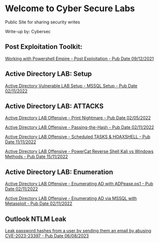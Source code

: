 # Welcome to Cyber Secure Labs

Public Site for sharing security writes

Write-up by: Cybersec


## Post Exploitation Toolkit:

[Working with Powershell Empire - Post Exploitation - Pub Date 09/12/2021](./README_.md)

## Active Directory LAB: Setup
[Active Directory Vulnerable LAB Setup - MSSQL Setup - Pub Date 02/11/2022](./Active_Directory_LAB_MSSQL.md)


## Active Directory LAB: ATTACKS
[Active Directory LAB Offensive - Print Nightmare - Pub Date 02/05/2022](./PrintNightmare.md)

[Active Directory LAB Offensive - Passing-the-Hash - Pub Date 02/11/2022](./Active_Directory_LAB_Passing_the_hash.md)

[Active Directory LAB Offensive - Scheduled TASKS & HOAXSHELL - Pub Date 11/11/2022](./HOAXSHELL.md)

[Active Directory LAB Offensive - PowerCat Reverse Shell Kali vs Windows Methods - Pub Date 15/11/2022](./Powercat.md)


## Active Directory LAB: Enumeration
[Active Directory LAB Offensive - Enumerating AD with ADPease.ps1 - Pub Date 02/11/2022](./EnumadPEAS.md)

[Active Directory LAB Offensive - Enumerating AD via MSSQL with Metasploit - Pub Date 02/11/2022](./msploit_enumsql.md)



## Outlook NTLM Leak

[Leak password hashes from a user by sending them an email by abusing CVE-2023-23397 - Pub Date 06/08/2023](./Outlook_NTLM_Leak.md)



